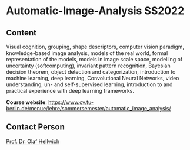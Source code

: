 # Automatic-Image-Analysis SS2022
## Content
Visual cognition, grouping, shape descriptors, computer vision paradigm, knowledge-based image analysis, models of the real world, formal representation of the models, models in image scale space, modelling of uncertainty (softcomputing), invariant pattern recognition, Bayesian decision theorem, object detection and categorization, introduction to machine learning, deep learning, Convolutional Neural Networks, video understanding, un- and self-supervised learning, introduction to and practical experience with deep learning frameworks.

**Course website**: https://www.cv.tu-berlin.de/menue/lehre/sommersemester/automatic_image_analysis/

## Contact Person
[Prof. Dr. Olaf Hellwich](olaf.hellwich@tu-berlin.de)